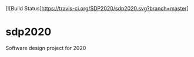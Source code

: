 [![Build Status]https://travis-ci.org/SDP2020/sdp2020.svg?branch=master]
# sdp2020
Software design project for 2020
